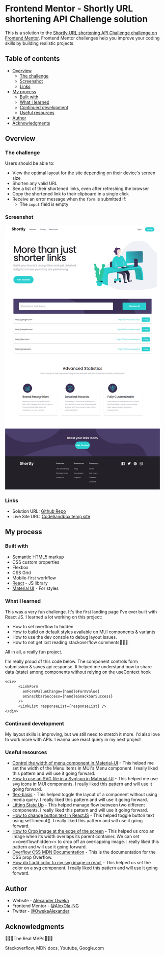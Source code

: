 # Frontend Mentor - Shortly URL shortening API Challenge solution

This is a solution to the
[Shortly URL shortening API Challenge challenge on Frontend Mentor](https://www.frontendmentor.io/challenges/url-shortening-api-landing-page-2ce3ob-G).
Frontend Mentor challenges help you improve your coding skills by building
realistic projects.

## Table of contents

- [Overview](#overview)
  - [The challenge](#the-challenge)
  - [Screenshot](#screenshot)
  - [Links](#links)
- [My process](#my-process)
  - [Built with](#built-with)
  - [What I learned](#what-i-learned)
  - [Continued development](#continued-development)
  - [Useful resources](#useful-resources)
- [Author](#author)
- [Acknowledgments](#acknowledgments)

## Overview

### The challenge

Users should be able to:

- View the optimal layout for the site depending on their device's screen size
- Shorten any valid URL
- See a list of their shortened links, even after refreshing the browser
- Copy the shortened link to their clipboard in a single click
- Receive an error message when the `form` is submitted if:
  - The `input` field is empty

### Screenshot

![](./Screenshot_2022-10-06%20React%20App.png)

### Links

- Solution URL: [Github Repo](https://github.com/AlexOla-NG/React-Project-URL-API-Landing-Page)
- Live Site URL: [CodeSandbox temp site](https://u6vmnn.csb.app/)

## My process

### Built with

- Semantic HTML5 markup
- CSS custom properties
- Flexbox
- CSS Grid
- Mobile-first workflow
- [React](https://reactjs.org/) - JS library
- [Material UI](https://mui.com/) - For styles

### What I learned

This was a very fun challenge. It's the first landing page I've ever built with React JS.
I learned a lot working on this project:

- How to set overflow to hidden
- How to build on default styles available on MUI components & variants
- How to use the dev console to debug layout issues.
- How to not get lost reading stackoverflow comments👀👀👀

All in all, a really fun project.

I'm really proud of this code below. The component controls form submission & saves api response.
It helped me understand how to share data (state) among components without relying on the useContext hook

```react js
<div>
      <LinkForm
        onFormValueChange={handleFormValue}
        onSnackbarSuccess={handleSnackbarSuccess}
      />
      <LinkList responseList={responseList} />
</div>
```

### Continued development

My layout skills is improving, but we still need to stretch it more.
I'd also love to work more with APIs. I wanna use react query in my next project

### Useful resources

- [Control the width of menu component in Material-UI](https://stackoverflow.com/a/72311905) -
  This helped me set the width of the Menu items in MUI's Menu component. I
  really liked this pattern and will use it going forward.
- [How to use an SVG file in a SvgIcon in Material-UI](https://stackoverflow.com/a/61419387) -
  This helped me use svg icons in MUI components. I really liked this pattern
  and will use it going forward.
- [flex-basis](https://developer.mozilla.org/en-US/docs/Web/CSS/flex-basis) -
  This helped toggle the layout of a component without using media query. I really liked this pattern and will use it going forward.
- [Lifting State Up](https://reactjs.org/docs/lifting-state-up.html) -
  This helped manage flow between two different components. I really liked this pattern and will use it going forward.
- [How to change button text in ReactJS](https://stackoverflow.com/a/53685236) -
  This helped toggle button text using setTimeout(). I really liked this pattern and will use it going forward.
- [How to Crop image at the edge of the screen](https://stackoverflow.com/a/35702570) -
  This helped us crop an image when its width overlaps its parent container. We can set >>overflow:hidden<< to crop off an overlapping image. I really liked this pattern and will use it going forward.
- [Overflow CSS MDN Documentation](https://developer.mozilla.org/en-US/docs/Web/CSS/overflow) -
  This is the documentation for the CSS prop Overflow.
- [How do I add color to my svg image in react](https://stackoverflow.com/a/62532186) -
  This helped us set the color on a svg component. I really liked this pattern and will use it going forward.

## Author

- Website - [Alexander Oweka](https://github.com/AlexOla-NG/Projects)
- Frontend Mentor -
  [@AlexOla-NG](https://www.frontendmentor.io/profile/AlexOla-NG)
- Twitter - [@OwekaAlexander](https://twitter.com/OwekaAlexander)

## Acknowledgments

🌟✨🌠The Real MVPs🌟✨🌠

Stackoverflow, MDN docs, Youtube, Google.com
